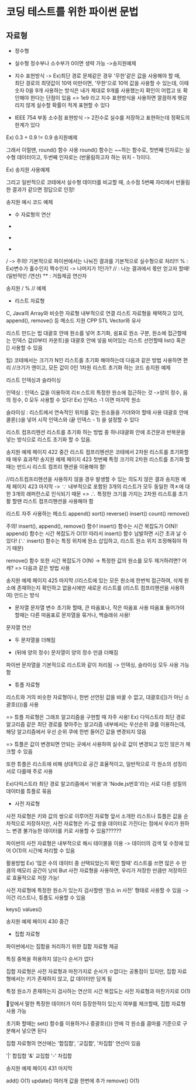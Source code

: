 # 코딩 테스트를 위한 파이썬 문법

## 자료형
- 정수형
- 실수형
정수부나 소수부가 0이면 생략 가능
->송지원예제

- 지수 표현방식
-> Ex)최단 경로 문제같은 경우 '무한'같은 값을 사용해야 할 때,  
최단 경로의 최댓값이 10억 미만이면, '무한'으로 10억 값을 사용할 수 있는데,
이때 숫자 0을 9개 사용하는 방식은 내가 제대로 9개를 사용했는지 확인이 어렵고 또 확인해야 한다는 단점이 있음
=> 1e9 라고 지수 표현방식을 사용하면 깔끔하게 헷갈리지 않게 실수할 확률이 적게 표현할 수 있다


- IEEE 754
부동 소수점 표현방식
-> 2진수로 실수를 저장하고 표현하는데 정확도의 한계가 있다

Ex) 0.3 + 0.9 != 0.9
송지원예제

그래서 이럴땐, round() 함수 사용
round() 함수는 ~~하는 함수로,
첫번째 인자로는 실수형 데이터이고, 
두번째 인자로는 (반올림하고자 하는 위치 - 1)이다.

Ex) 송지원 사용예제

그리고 일반적으로 코테에서 실수형 데이터를 비교할 때,
소수점 5번째 자리에서 반올림한 결과가 같으면 정답으로 인정!

송지원 예시 코드 예제

- 수 자료형의 연산
+
-
*
/ -> 주의! 기본적으로 파이썬에서는 나눠진 결과를 기본적으로 실수형으로 처리!!!
% : Ex)변수가 홀수인지 짝수인지 -> 나머지가 1인가?
// : 나눈 결과에서 몫만 얻고자 할때!(일반적인 /연산)
\** : 거듭제곱 연산자

송지원 / % // 예제


- 리스트 자료형

C, Java의 Array와 비슷한 자료형
내부적으로 연결 리스트 자료형을 채택하고 있어, append(), remove() 등 메소드 지원
CPP STL Vector와 유사

리스트 만드는 법
대괄호 안에 원소를 넣어 초기화, 쉼표로 원소 구분,
원소에 접근할때는 인덱스 값(0부터 카운트)을 대괄호 안에 넣음
비어있는 리스트 선언할때 list() 혹은 [] 사용할 수 있음

팁) 코테에서는 크기가 N인 리스트를 초기화 해야하는데 다음과 같은 방법 사용하면 편리
//크기가 엔이고, 모든 값이 0인 1차원 리스트 초기화 하는 코드
송지원 예제

리스트 인덱싱과 슬라이싱

인덱싱 : 인덱스 값을 이용하여 리ㅌ스트의 특정한 원소에 접근하는 것
->양의 정수, 음의 정수, 0 모두 사용할 수 있다!
Ex) 인덱스 -1 이면 마지막 원소

슬라이싱 : 리스트에서 연속적인 위치를 갖는 원소들을 가뎌와야 할때 사용
대괄호 안에 콜론(:)을 넣어 시작 인덱스와 (끝 인덱스 - 1) 을 설정할 수 있다

리스트 컴프리헨션
리스트를 초기화 하는 방법 중 하나대괄화 안에 조건문과 반복문을 넣는 방식으로 리스트 초기화 할 수 있음.

송지원 예제 페이지 422 중간
리스트 컴프리헨션은 코테에서 2차원 리스트를 초기화할때 매우 효과적!
송지원 예제 페이지 423 첫번째
특정 크기의 2차원 리스트를 초기화 할때는 반드시 리스트 컴프리 핸션을 이용해야 함!

//리스트컴프리헨션을 사용하지 않을 경우 발생할 수 있는 의도치 않은 결과
송지원 예제 페이지 423 마지막
-> ∵ 내부적으로 포함된 3개의 리스트가 모두 동일한 객ㅊ에 대한 3개의 래퍼런스로 인식되기 때문
=> ∴ 특정한 크기를 가지는 2차원 리스트를 초기활 할땐 리스트 컴프리핸션을 사용해야 함

리스트 자주 사용하는 메소드
append()
sort()
reverse()
insert()
count()
remove()

주의!
insert(), append(), remove() 함수!
insert() 함수는 시간 복잡도가 O(N)!
append() 함수는 시간 복잡도가 O(1)!
따라서 insert() 함수 남발하면 시간 초과 날 수 있다!
(∵ insert() 함수는 특정 위치에 원소 삽입하고, 리스트 원소 위치 조정해줘야 하기 때문)

remove() 함수 또한 시간 복잡도가 O(N)
-> 특정한 값의 원소를 모두 제거하려면? 어캐?
=> 다음과 같은 방법 사용

송지원 예제 페이지 425 마지막 
//리스트에 있는 모든 원소에 한번씩 접근하여, 삭제 원소에 존재하는지 확인하고 없을시에만 새로운 리스트를 (리스트 컴프리헨션을 사용하여) 만드는 방식



- 문자열 
문자열 변수 초기화 할때, 큰 따옴표나, 작은 따옴표 사용
따옴표 들어가야 할때는 다른 따옴표로 문자열을 묶거나, 
백슬래쉬 사용!


문자열 연산

+ 두 문자열을 더해짐

* (뒤에 양의 정수) 문자열이 양의 정수 만큼 더해짐

파이썬 문자열을 기본적으로 리스트와 같이 처리됨 
-> 인덱싱, 슬라이싱 모두 사용 가능함

- 튜플 자료형

리스트와 거의 비슷한 자료형이나,
한번 선언된 값을 바꿀 수 없고,
대괄호([])가 아닌 소괄호(())를 사용

=> 튜플 자료형은 그래프 알고리즘을 구현할 때 자주 사용!
Ex) 다익스트라 최단 경로 알고리즘 같은 최단 경로를 찾아주는 알고리즘 내부에서는 우선순위 큐를 이용하는데,
해당 알고리즘에서 우선 순위 쿠에 한번 들어간 값을 변경되지 않음


=> 튜플은 값이 변경되면 안되는 곳에서 사용하여 실수로 값이 변경되고 있진 않은가 체크할 수 있음

또한 튜플은 리스트에 비해 상대적으로 공간 효율적이고,
일반적으로 각 원소의 성징리 서로 다를때 주로 사용


Ex)다익스트라 최단 경로 알고리즘에서 '비용'과 'Node.js번호'라는 서로 다른 성질의 데이터를 튜플로 묶음



- 사전 자료형

사전 자료형은 키와 값의 쌍으로 이루어진 자료형
앞서 소개한 리스트나 튜플은 값을 순차적으로 저장하지만,
사전 자료형은 키-값 쌍을 데이터로 가진다는 점에서 우리가 원하느 변경 불가능한 데이터를 키로 사용할 수 있음??????

파이썬의 사전 자료형은 내부적으로 해시 테이블을 이용
-> 데이터의 검색 및 수정에 있어 O(1)의 시간에 처리할 수 있음


활용방법
Ex) '많은 수의 데이터 중 선택되었는지 확인 할때'
리스트를 쓰면 많은 수 만큼의 메모리 공간이 낭비 
But 사전 자료형을 사용하면, 우리가 저장한 만큼만 저장하므로 효율적으로 저장 가능!

사전 자료형에 특정한 원소가 있는지 검사할땐 '원소 in 사전' 형태로 사용할 수 있음
->이건 리스트나, 튜플도 사용할 수 있음

keys()
values()

송지원 예제 페이지 430 중간

- 집합 자료형 

파이썬에서는 집합을 처리하기 위햔 집합 자료형 제공

특징
중복을 허용하지 않는다
순서가 없다


집합 자료형은 사전 자료형과 마찬가지로 순서가 ㅇ없다는 공통점이 있지만,
집합 자료형에서는 키가 존재하지 않고, 값 데이터만 담게 됨

특정 원소가 존재하는지 검사하는 연산의 시간 복잡도는 사전 자료형과 마찬가지로 O(1)

앞에서 말한 특정한 데이터가 이미 등장한적이 있는지 여부를 체크할때, 집합 자료형 사용 가능

초기화 할때는 set() 함수를 이용하거나
중괄호({}) 안에 각 원소를 콤마를 기준으로 구분해서 넣으면 된다


집합 자료형의 연산에는 '합집합', '교집합', '차집합' 연산이 있음

'|' 합집합
'&' 교집합
'-' 차집합

송지원 예제 페이지 431 마지막



add() O(1)
update() 여러개 값을 한번에 추가
remove() O(1)
